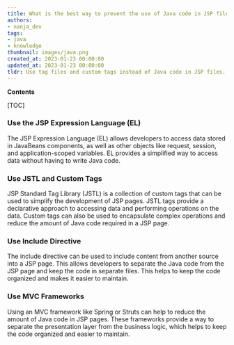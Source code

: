 ```yaml
---
title: What is the best way to prevent the use of Java code in JSP files when using JSP 2?
authors:
- nanja_dev
tags:
- java
- knowledge
thumbnail: images/java.png
created_at: 2023-01-23 00:00:00
updated_at: 2023-01-23 00:00:00
tldr: Use tag files and custom tags instead of Java code in JSP files.
---
```


**Contents**

[TOC]

### Use the JSP Expression Language (EL)

The JSP Expression Language (EL) allows developers to access data stored in JavaBeans components, as well as other objects like request, session, and application-scoped variables. EL provides a simplified way to access data without having to write Java code.

### Use JSTL and Custom Tags

JSP Standard Tag Library (JSTL) is a collection of custom tags that can be used to simplify the development of JSP pages. JSTL tags provide a declarative approach to accessing data and performing operations on the data. Custom tags can also be used to encapsulate complex operations and reduce the amount of Java code required in a JSP page.

### Use Include Directive

The include directive can be used to include content from another source into a JSP page. This allows developers to separate the Java code from the JSP page and keep the code in separate files. This helps to keep the code organized and makes it easier to maintain.

### Use MVC Frameworks

Using an MVC framework like Spring or Struts can help to reduce the amount of Java code in JSP pages. These frameworks provide a way to separate the presentation layer from the business logic, which helps to keep the code organized and easier to maintain.
